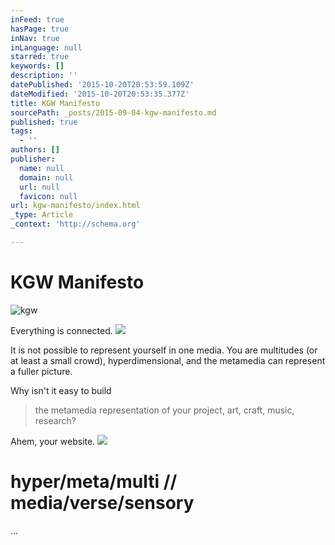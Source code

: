 ```yaml
---
inFeed: true
hasPage: true
inNav: true
inLanguage: null
starred: true
keywords: []
description: ''
datePublished: '2015-10-20T20:53:59.109Z'
dateModified: '2015-10-20T20:53:35.377Z'
title: KGW Manifesto
sourcePath: _posts/2015-09-04-kgw-manifesto.md
published: true
tags:
  - ''
authors: []
publisher:
  name: null
  domain: null
  url: null
  favicon: null
url: kgw-manifesto/index.html
_type: Article
_context: 'http://schema.org'

---
```

# KGW Manifesto
![kgw](https://the-grid-user-content.s3-us-west-2.amazonaws.com/7051d2fd-88bf-4d1a-8dc5-33ed4d4d81f8.png)

Everything is connected.
![](https://the-grid-user-content.s3-us-west-2.amazonaws.com/61069cf8-e86d-4a4c-989c-e04e3e093644.jpg)

It is not possible to represent yourself in one media. You are multitudes (or at least a small crowd), hyperdimensional, and the metamedia can represent a fuller picture. 

Why isn't it easy to build

> the metamedia representation of your project, art, craft, music, research? 

Ahem, your website.
![](https://the-grid-user-content.s3-us-west-2.amazonaws.com/836ec8ce-e88e-4b72-b623-05af99f3080d.png)

# hyper/meta/multi // media/verse/sensory

...